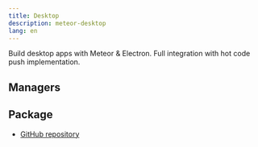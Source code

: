 ```yaml
---
title: Desktop
description: meteor-desktop
lang: en
---
```


Build desktop apps with Meteor & Electron. Full integration with hot code push implementation.

## Managers


## Package
* [GitHub repository](https://github.com/Meteor-Community-Packages/meteor-desktop)

